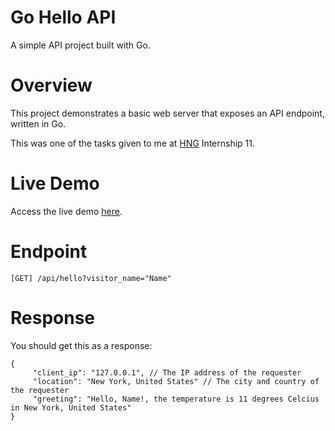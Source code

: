 # Go Hello API
A simple API project built with Go.

# Overview
This project demonstrates a basic web server that exposes an API endpoint, written in Go.

This was one of the tasks given to me at [HNG](https://www.hng.tech/) Internship 11.

# Live Demo
Access the live demo [here](https://go-hello-api.up.railway.app/api/hello?visitor_name=Name).

# Endpoint
`[GET] /api/hello?visitor_name="Name"`

# Response
You should get this as a response:

```
{
     "client_ip": "127.0.0.1", // The IP address of the requester
     "location": "New York, United States" // The city and country of the requester
     "greeting": "Hello, Name!, the temperature is 11 degrees Celcius in New York, United States"
}
```
